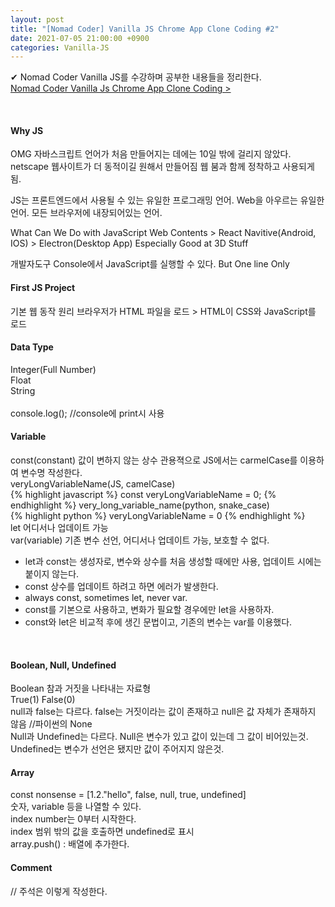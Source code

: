 ```yaml
---
layout: post
title: "[Nomad Coder] Vanilla JS Chrome App Clone Coding #2"
date: 2021-07-05 21:00:00 +0900
categories: Vanilla-JS
---
```


✔ Nomad Coder Vanilla JS를 수강하며 공부한 내용들을 정리한다.  
[Nomad Coder Vanilla Js Chrome App Clone Coding >][Nomad Coder]

[Nomad Coder]:https://nomadcoders.co/javascript-for-beginners/lobby
<br/>

#### Why JS
OMG 자바스크립트 언어가 처음 만들어지는 데에는 10일 밖에 걸리지 않았다.
netscape 웹사이트가 더 동적이길 원해서 만들어짐
웹 붐과 함께 정착하고 사용되게 됨.

JS는 프론트엔드에서 사용될 수 있는 유일한 프로그래밍 언어.
Web을 아우르는 유일한 언어.
모든 브라우저에 내장되어있는 언어.

What Can We Do with JavaScript
Web Contents > React Navitive(Android, IOS) > Electron(Desktop App)
Especially Good at 3D Stuff

개발자도구 Console에서 JavaScript를 실행할 수 있다.
But One line Only
<br/>

#### First JS Project
기본 웹 동작 원리
브라우저가 HTML 파일을 로드 > HTML이 CSS와 JavaScript를 로드
<br/>
#### Data Type
Integer(Full Number)  
Float  
String  
<br/>
console.log(); //console에 print시 사용
<br/>

#### Variable
const(constant) 값이 변하지 않는 상수
관용젹으로 JS에서는 carmelCase를 이용하여 변수명 작성한다.  
veryLongVariableName(JS, camelCase)  
{% highlight javascript %}
const veryLongVariableName = 0;
{% endhighlight %}
very_long_variable_name(python, snake_case)  
{% highlight python %}
veryLongVariableName = 0
{% endhighlight %}
<br/>
let
어디서나 업데이트 가능
<br/>
var(variable)
기존 변수 선언, 어디서나 업데이트 가능, 보호할 수 없다.
<br/>
* let과 const는 생성자로, 변수와 상수를 처음 생성할 때에만 사용, 업데이트 시에는 붙이지 않는다.  
* const 상수를 업데이트 하려고 하면 에러가 발생한다.  
* always const, sometimes let, never var.
* const를 기본으로 사용하고, 변화가 필요할 경우에만 let을 사용하자.
* const와 let은 비교적 후에 생긴 문법이고, 기존의 변수는 var를 이용했다.  
<br/>

#### Boolean, Null, Undefined
Boolean 참과 거짓을 나타내는 자료형  
True(1) False(0)
<br/>
null과 false는 다르다.
false는 거짓이라는 값이 존재하고
null은 값 자체가 존재하지 않음  //파이썬의 None
<br/>
Null과 Undefined는 다르다.
Null은 변수가 있고 값이 있는데 그 값이 비어있는것.  
Undefined는 변수가 선언은 됐지만 값이 주어지지 않은것.
<br/>

#### Array
const nonsense = [1.2."hello", false, null, true, undefined]  
숫자, variable 등을 나열할 수 있다.  
index number는 0부터 시작한다.  
index 범위 밖의 값을 호출하면 undefined로 표시  
array.push() : 배열에 추가한다.

#### Comment
// 주석은 이렇게 작성한다.
